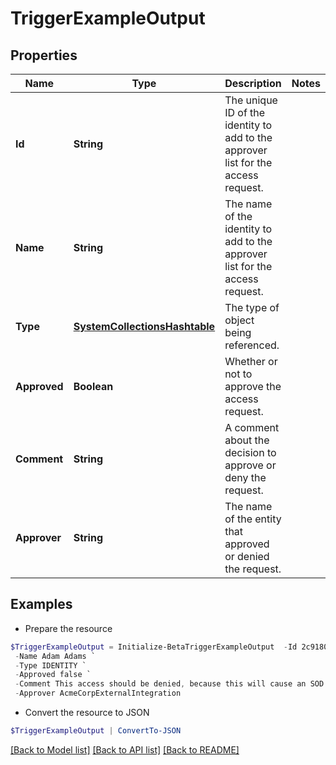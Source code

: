 # TriggerExampleOutput
## Properties

Name | Type | Description | Notes
------------ | ------------- | ------------- | -------------
**Id** | **String** | The unique ID of the identity to add to the approver list for the access request. | 
**Name** | **String** | The name of the identity to add to the approver list for the access request. | 
**Type** | [**SystemCollectionsHashtable**](.md) | The type of object being referenced. | 
**Approved** | **Boolean** | Whether or not to approve the access request. | 
**Comment** | **String** | A comment about the decision to approve or deny the request. | 
**Approver** | **String** | The name of the entity that approved or denied the request. | 

## Examples

- Prepare the resource
```powershell
$TriggerExampleOutput = Initialize-BetaTriggerExampleOutput  -Id 2c91808b6ef1d43e016efba0ce470906 `
 -Name Adam Adams `
 -Type IDENTITY `
 -Approved false `
 -Comment This access should be denied, because this will cause an SOD violation. `
 -Approver AcmeCorpExternalIntegration
```

- Convert the resource to JSON
```powershell
$TriggerExampleOutput | ConvertTo-JSON
```

[[Back to Model list]](../README.md#documentation-for-models) [[Back to API list]](../README.md#documentation-for-api-endpoints) [[Back to README]](../README.md)

